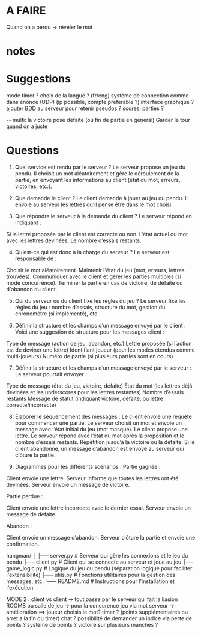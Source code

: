 # A FAIRE
Quand on a perdu -> révéler le mot

# notes


# Suggestions
mode timer ? 
choix de la langue ? (fr/eng)
système de connection comme dans énoncé (UDP) (ip possible, compte preferable ?)
interface graphique ? 
ajouter BDD au serveur pour retenir pseudos ? scores, parties ?

--
multi: la victoire pose défaite (ou fin de partie en général)
Garder le tour quand on a juste





# Questions

1. Quel service est rendu par le serveur ?
Le serveur propose un jeu du pendu. Il choisit un mot aléatoirement et gère le déroulement de la partie, en envoyant les informations au client (état du mot, erreurs, victoires, etc.).

2. Que demande le client ?
Le client demande à jouer au jeu du pendu. Il envoie au serveur les lettres qu’il pense être dans le mot choisi.

3. Que répondra le serveur à la demande du client ?
Le serveur répond en indiquant :

Si la lettre proposée par le client est correcte ou non.
L’état actuel du mot avec les lettres devinées.
Le nombre d’essais restants.

4. Qu’est-ce qui est donc à la charge du serveur ?
Le serveur est responsable de :

Choisir le mot aléatoirement.
Maintenir l'état du jeu (mot, erreurs, lettres trouvées).
Communiquer avec le client et gérer les parties multiples (si mode concurrence).
Terminer la partie en cas de victoire, de défaite ou d'abandon du client.

5. Qui du serveur ou du client fixe les règles du jeu ?
Le serveur fixe les règles du jeu : nombre d’essais, structure du mot, gestion du chronomètre (si implémenté), etc.

6. Définir la structure et les champs d’un message envoyé par le client :
Voici une suggestion de structure pour les messages client :

Type de message (action de jeu, abandon, etc.)
Lettre proposée (si l’action est de deviner une lettre)
Identifiant joueur (pour les modes étendus comme multi-joueurs)
Numéro de partie (si plusieurs parties sont en cours)

7. Définir la structure et les champs d’un message envoyé par le serveur :
Le serveur pourrait envoyer :

Type de message (état du jeu, victoire, défaite)
État du mot (les lettres déjà devinées et les underscores pour les lettres restantes)
Nombre d’essais restants
Message de statut (indiquant victoire, défaite, ou lettre correcte/incorrecte)

8. Élaborer le séquencement des messages :
Le client envoie une requête pour commencer une partie.
Le serveur choisit un mot et envoie un message avec l’état initial du jeu (mot masqué).
Le client propose une lettre.
Le serveur répond avec l’état du mot après la proposition et le nombre d’essais restants.
Répétition jusqu’à la victoire ou la défaite.
Si le client abandonne, un message d’abandon est envoyé au serveur qui clôture la partie.

9. Diagrammes pour les différents scénarios :
Partie gagnée :

Client envoie une lettre.
Serveur informe que toutes les lettres ont été devinées.
Serveur envoie un message de victoire.

Partie perdue :

Client envoie une lettre incorrecte avec le dernier essai.
Serveur envoie un message de défaite.

Abandon :

Client envoie un message d’abandon.
Serveur clôture la partie et envoie une confirmation.



hangman/
│
├── server.py  # Serveur qui gère les connexions et le jeu du pendu
├── client.py  # Client qui se connecte au serveur et joue au jeu
├── game_logic.py  # Logique du jeu du pendu (séparation logique pour faciliter l'extensibilité)
├── utils.py  # Fonctions utilitaires pour la gestion des messages, etc.
└── README.md  # Instructions pour l'installation et l'exécution

MODE 2 : client vs client -> tout passe par le serveur qui fait la liasion
ROOMS ou salle de jeu -> pour la concurence
jeu via mot serveur 
-> amélioration ==> joueur choisis le mot? timer ? (points supplémentaires ou arret a la fin du timer) chat ? possibilité de demander un indice via perte de points ? système de points ? victoire sur plusieurs manches ? 
